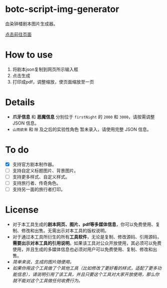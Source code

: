 # botc-script-img-generator

 血染钟楼剧本图片生成器。

 [点击前往页面](https://muki-nb.github.io/botc-script-img-generator/)

# How to use
 1. 将剧本json复制到网页所示输入框
 2. 点击生成
 3. 打印成pdf，调整缩放，使页面缩放至一页

# Details
 - **爪牙信息** 和 **恶魔信息** 分别位于 `firstNight` 的 `2000` 和 `3000`，请按需调整 JSON 信息。
 - `山雨欲来` 和 `限` 及之后的实验性角色 暂未录入，请使用完整 JSON 信息。

# To do
 - [x] 支持官方剧本制作器。
 - [ ] 支持自定义标题图片、背景图片。
 - [ ] 支持更多样式、自定义样式。
 - [ ] 支持旅行者、传奇角色。
 - [ ] 支持另一面的旅行者打印。

# License
 - 对于本工具生成的**剧本网页、图片、pdf等多媒体信息**，你可以免费使用、复制、修改和出售。无需出示对本工具的版权说明。
 - 对于通过本工具所衍生的所有**工具软件**，无论是复制、修改源码、引用源码，**需要出示对本工具的引用说明**。如果该工具对公众开放使用，其必须可以免费使用，并且生成的多媒体信息也必须对用户可以免费使用、复制、修改和出售。
 - *简单来说，生成的图片随便用。*
 - *如果你用这个工具做了个其他工具（比如修改了更好看的样式，适配了更多功能信息），请说明引用了该工具，并且只要这个工具对大家开放使用，那么你就不能对这个工具做任何收费行为。*